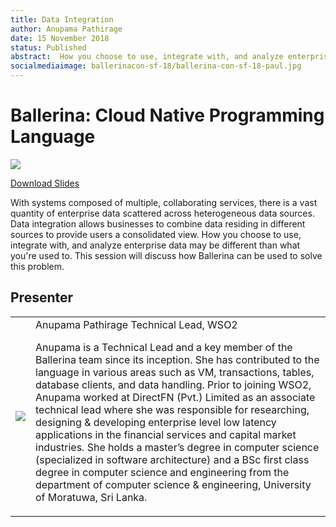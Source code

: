 ```yaml
---
title: Data Integration
author: Anupama Pathirage
date: 15 November 2018
status: Published
abstract:  How you choose to use, integrate with, and analyze enterprise data may be different than what you're used to. This session will discuss how Ballerina can be used to solve this problem.
socialmediaimage: ballerinacon-sf-18/ballerina-con-sf-18-paul.jpg
---
```

<script src="/js/ballerina-form.js?03"></script><link rel="stylesheet" href="/css/webinar-page.css"></link><link rel="stylesheet" href="/css/ballerinacon-page.css"></link>

<div class="col-xs-12 col-sm-12 col-md-9 col-lg-9" style="padding:0;">
<h1>Ballerina: Cloud Native Programming Language</h1>
</div>
<div class="col-xs-12 col-sm-12 col-md-3 col-lg-3" style="padding:0;">
<a href="https://con.ballerina.io/" target="_blank"><img class="cInlineLogo" src="https://con.ballerina.io/wp-content/themes/ballerinacon/images/bcon-logo.png"/></a>
</div>
<!-- <div class="col-xs-12 col-sm-12 col-md-12 col-lg-12 cConVideoContainer">
<div class="embed-responsive embed-responsive-16by9">
<iframe class="embed-responsive-item" src="https://www.youtube.com/embed/-lA3KD3ostU" frameborder="0" allow="autoplay; encrypted-media" allowfullscreen></iframe>
</div>
</div> -->

<div class="clearfix"></div>

<a class="cBallerina-io-Home-main-download-button cGuidesDownloadButton cDownloadSlides" target="_blank" href="https://www.slideshare.net/ballerinaslides/data-integration-123581623">Download Slides</a>

<div class="clearfix"></div>

With systems composed of multiple, collaborating services, there is a vast quantity of enterprise data scattered across heterogeneous data sources. Data integration allows businesses to combine data residing in different sources to provide users a consolidated view. How you choose to use, integrate with, and analyze enterprise data may be different than what you're used to. This session will discuss how Ballerina can be used to solve this problem.

## Presenter

<table class="cWebinarPresenter">
    <tr>
        <td class="cWebinarPresenterPic"><img src="//con.ballerina.io/wp-content/themes/ballerinacon/images/speakers/paul.jpg"/></td>
        <td class="cWebinarPresenterBio">
      <span class="cPresenterName">Anupama Pathirage</span>
      <span class="cPresenterTitle">Technical Lead, WSO2 </span>
       <p>Anupama is a Technical Lead and a key member of the Ballerina team since its inception. She has contributed to the language in various areas such as VM, transactions, tables, database clients, and data handling.  Prior to joining WSO2, Anupama worked at DirectFN (Pvt.) Limited as an associate technical lead where she was responsible for researching, designing & developing enterprise level low latency applications in the financial services and capital market industries. She holds a master’s degree in computer science (specialized in software architecture) and a BSc first class degree in computer science and engineering from the department of computer science & engineering, University of Moratuwa, Sri Lanka.</p></td>
    </tr>

</table>

</div>
</div>
